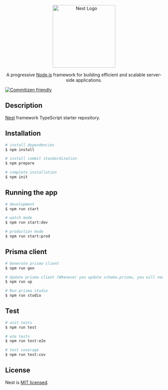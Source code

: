 <p align="center">
  <a href="http://nestjs.com/" target="blank"><img src="https://nestjs.com/img/logo-small.svg" width="200" alt="Nest Logo" /></a>
</p>

[circleci-image]: https://img.shields.io/circleci/build/github/nestjs/nest/master?token=abc123def456
[circleci-url]: https://circleci.com/gh/nestjs/nest

  <p align="center">A progressive <a href="http://nodejs.org" target="_blank">Node.js</a> framework for building efficient and scalable server-side applications.</p>
    <p align="center">

[![Commitizen friendly](https://img.shields.io/badge/commitizen-friendly-brightgreen.svg)](http://commitizen.github.io/cz-cli/)

## Description

[Nest](https://github.com/nestjs/nest) framework TypeScript starter repository.

## Installation

```bash
# install dependencies
$ npm install

# install commit standardization
$ npm prepare

# complete installation
$ npm init
```

## Running the app

```bash
# development
$ npm run start

# watch mode
$ npm run start:dev

# production mode
$ npm run start:prod
```

## Prisma client

```bash
# Generate prisma client
$ npm run gen

# Update prisma client (Whenever you update schema.prisma, you will need to run this command)
$ npm run up

# Run prisma studio
$ npm run studio
```

## Test

```bash
# unit tests
$ npm run test

# e2e tests
$ npm run test:e2e

# test coverage
$ npm run test:cov
```

## License

Nest is [MIT licensed](LICENSE).
